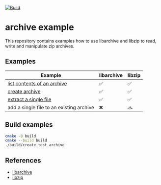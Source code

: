 [![Build](https://github.com/falk-werner/archive-example/actions/workflows/build.yml/badge.svg)](https://github.com/falk-werner/archive-example/actions/workflows/build.yml)

# archive example

This repository contains examples how to use libarchive and libzip to
read, write and manipulate zip archives.

## Examples

| Example | libarchive | libzip |
| ------- | ---------- | ------ |
| [list contents of an archive](doc/list_archive.md) | :white_check_mark: | :white_check_mark: |
| [create archive](doc/create_archive.md) | :white_check_mark: | :white_check_mark: |
| [extract a single file](doc/extract_single_file.md) | :white_check_mark: | :white_check_mark: |
| add a single file to an existing archive | :x: | :soon: |

## Build examples

```bash
cmake -B build
cmake --build build
./build/create_test_archive
```

## References 

- [libarchive](https://www.libarchive.org/)
- [libzip](https://libzip.org/)